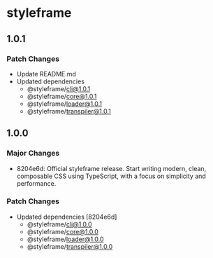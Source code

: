 # styleframe

## 1.0.1

### Patch Changes

- Update README.md
- Updated dependencies
  - @styleframe/cli@1.0.1
  - @styleframe/core@1.0.1
  - @styleframe/loader@1.0.1
  - @styleframe/transpiler@1.0.1

## 1.0.0

### Major Changes

- 8204e6d: Official styleframe release. Start writing modern, clean, composable CSS using TypeScript, with a focus on simplicity and performance.

### Patch Changes

- Updated dependencies [8204e6d]
  - @styleframe/cli@1.0.0
  - @styleframe/core@1.0.0
  - @styleframe/loader@1.0.0
  - @styleframe/transpiler@1.0.0
